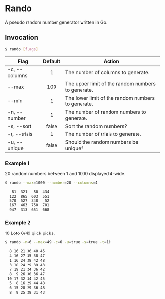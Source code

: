 # Rando

A pseudo random number generator written in Go.

## Invocation

```bash
$ rando [flags]
```


| Flag |  Default | Action |
|---|:-:|---|
| -c, --columns |  1 | The number of columns to generate. |
| --max | 100 | The upper limit of the random numbers to generate. |
| --min | 1 | The lower limit of the random numbers to generate. |
| -n,  --number | 1 | The number of random numbers to generate. |
| -s, --sort | false | Sort the random numbers? |
| -t, --trials | 1 | The number of trials to generate. |
| -u, --unique | false | Should the random numbers be unique? |

### Example 1

20 random numbers between 1 and 1000 displayed 4-wide.

```bash
$ rando --max=1000 --number=20 --columns=4

   81  321   80  434
  122  865  603  551
  570  527  348   52
  167  463  750  701
  947  313  651  668
```

### Example 2

10 Loto 6/49 qiick picks.

```bash
$ rando -n=6 --max=49 -c=6 -u=true -s=true -t=10

  8 16 21 36 40 45
  4 16 27 35 38 47
  1 16 24 38 42 48
  3 18 24 29 39 43
  7 19 21 24 36 42
  8  9 26 30 36 47
 10 17 32 34 42 45
  5  8 16 29 44 48
  6 15 28 29 36 48
  8  9 25 28 31 43
```



